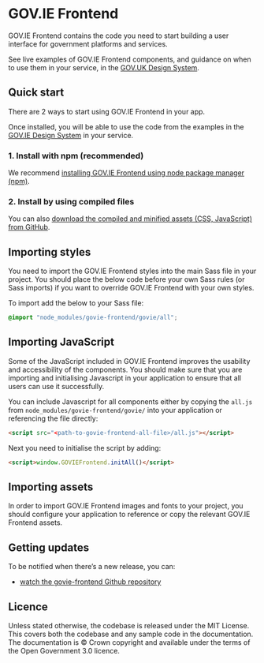# GOV.IE Frontend

GOV.IE Frontend contains the code you need to start building a user interface
for government platforms and services.

See live examples of GOV.IE Frontend components, and guidance on when to use
them in your service, in the [GOV.UK Design System](https://ogcio.github.io/ogcio-ds/).

<!-- ## Contact the team

GOV.IE Frontend is maintained by a team at Government Digital Service. If you want to know more about GOV.IE Frontend, please email the [Design System
team](mailto:govuk-design-system-support@digital.cabinet-office.gov.uk) or get in touch with them on [Slack](https://ukgovernmentdigital.slack.com/messages/govuk-design-system). -->

## Quick start

There are 2 ways to start using GOV.IE Frontend in your app.

Once installed, you will be able to use the code from the examples in the
[GOV.IE Design System](https://ogcio.github.io/ogcio-ds/) in your service.

### 1. Install with npm (recommended)

We recommend [installing GOV.IE Frontend using node package manager
(npm)](https://github.com/ogcio/ogcio-ds/pkgs/npm/ogcio-ds).

### 2. Install by using compiled files

You can also [download the compiled and minified assets (CSS, JavaScript) from
GitHub](https://github.com/ogcio/ogcio-ds/tree/main/dist).

## Importing styles

You need to import the GOV.IE Frontend styles into the main Sass file in your
project. You should place the below code before your own Sass rules (or Sass
imports) if you want to override GOV.IE Frontend with your own styles.

To import add the below to your Sass file:

  ```scss
  @import "node_modules/govie-frontend/govie/all";
  ```
<!-- 
[More details on importing styles](https://frontend.design-system.service.gov.uk/importing-css-assets-and-javascript/#css) -->

## Importing JavaScript

Some of the JavaScript included in GOV.IE Frontend improves the usability and
accessibility of the components. You should make sure that you are importing and
initialising Javascript in your application to ensure that all users can use it successfully.

You can include Javascript for all components either by copying the `all.js` from `node_modules/govie-frontend/govie/` into your application or referencing the file directly:

```html
<script src="<path-to-govie-frontend-all-file>/all.js"></script>
```
Next you need to initialise the script by adding:

```html
<script>window.GOVIEFrontend.initAll()</script>
```
<!-- 
[More details on importing Javascript and advanced options](https://frontend.design-system.service.gov.uk/importing-css-assets-and-javascript/#javascript) -->


## Importing assets

In order to import GOV.IE Frontend images and fonts to your project, you should configure your application to reference or copy the relevant GOV.IE Frontend assets.
<!-- 
[More details on importing assets](https://frontend.design-system.service.gov.uk/importing-css-assets-and-javascript/#font-and-image-assets) -->


## Getting updates

To be notified when there’s a new release, you can:

- [watch the govie-frontend Github repository](https://help.github.com/en/articles/watching-and-unwatching-repositories)

<!-- Find out how to [update with npm](https://frontend.design-system.service.gov.uk/updating-with-npm/). -->

## Licence

Unless stated otherwise, the codebase is released under the MIT License. This
covers both the codebase and any sample code in the documentation. The
documentation is &copy; Crown copyright and available under the terms of the
Open Government 3.0 licence.
<!-- 
## Contribution guidelines

If you want to help us build GOV.IE Frontend, view our [contribution
guidelines](https://github.com/ogcio/ogcio-ds/blob/main/CONTRIBUTING.md). -->
